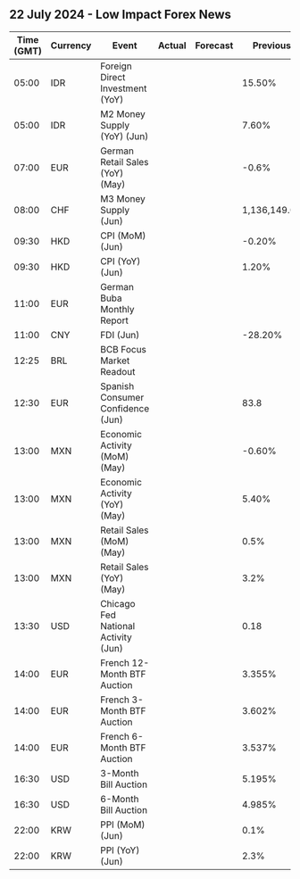 ## 22 July 2024 - Low Impact Forex News

| Time (GMT) | Currency | Event | Actual | Forecast | Previous |
|------|----------|-------|--------|----------|----------|
| 05:00 | IDR | Foreign Direct Investment (YoY) |  |  | 15.50% |
| 05:00 | IDR | M2 Money Supply (YoY) (Jun) |  |  | 7.60% |
| 07:00 | EUR | German Retail Sales (YoY) (May) |  |  | -0.6% |
| 08:00 | CHF | M3 Money Supply (Jun) |  |  | 1,136,149.0B |
| 09:30 | HKD | CPI (MoM) (Jun) |  |  | -0.20% |
| 09:30 | HKD | CPI (YoY) (Jun) |  |  | 1.20% |
| 11:00 | EUR | German Buba Monthly Report |  |  |  |
| 11:00 | CNY | FDI (Jun) |  |  | -28.20% |
| 12:25 | BRL | BCB Focus Market Readout |  |  |  |
| 12:30 | EUR | Spanish Consumer Confidence (Jun) |  |  | 83.8 |
| 13:00 | MXN | Economic Activity (MoM) (May) |  |  | -0.60% |
| 13:00 | MXN | Economic Activity (YoY) (May) |  |  | 5.40% |
| 13:00 | MXN | Retail Sales (MoM) (May) |  |  | 0.5% |
| 13:00 | MXN | Retail Sales (YoY) (May) |  |  | 3.2% |
| 13:30 | USD | Chicago Fed National Activity (Jun) |  |  | 0.18 |
| 14:00 | EUR | French 12-Month BTF Auction |  |  | 3.355% |
| 14:00 | EUR | French 3-Month BTF Auction |  |  | 3.602% |
| 14:00 | EUR | French 6-Month BTF Auction |  |  | 3.537% |
| 16:30 | USD | 3-Month Bill Auction |  |  | 5.195% |
| 16:30 | USD | 6-Month Bill Auction |  |  | 4.985% |
| 22:00 | KRW | PPI (MoM) (Jun) |  |  | 0.1% |
| 22:00 | KRW | PPI (YoY) (Jun) |  |  | 2.3% |
